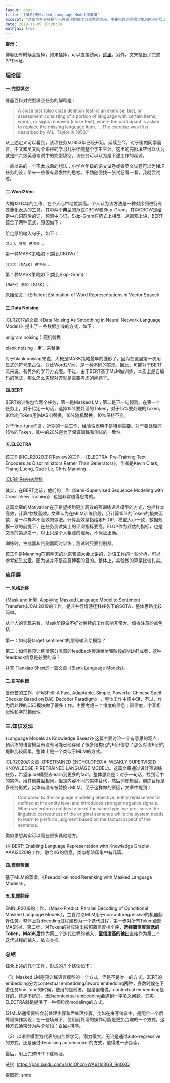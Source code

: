 ```yaml
---
layout: post
title: "[NLP]用Masked Language Model搞事情"
excerpt: "这篇博客是根据个人在组里的技术分享整理而来，主要梳理近期围绕MLM在应用层上的一些工作。比如，可以用于情感迁移，中文纠错，知识发现等。"
date: 2019-11-05 10:20:00
mathjax: true
---
```


**提示：**

博客图有时候会挂掉，如果挂掉，可以直接访问，[这里](https://github.com/zhpmatrix/zhpmatrix.github.io/blob/master/_posts/2019-11-05-mlm.md)。另外，文末挂出了完整PPT地址。


### 理论层

#### 一.完型填空

维基百科对完型填空任务的解释是：

>A cloze test (also cloze deletion test) is an exercise, test, or assessment consisting of a portion of language with certain items, words, or signs removed (cloze text), where the participant is asked to replace the missing language item. … The exercise was first described by W.L. Taylor in 1953.”

从上述定义可以看到，该项任务从1953年已经开始，延续至今。对于国内同学而言，中文和英文两个语种的学习几乎伴随整个学生生涯。这里的完形填空可以认为就是四六级英语考试中的完型填空。该任务可以认为是下述工作的起源。

一直以来的一个不太成熟的想法：小学六年级的语文试卷或者英文试卷可以为NLP任务的设计带来一些很有启发性的思考。不妨随便找一张试卷看一看，我就尝试过。

#### 二.Word2Vec

大概13/14年的工作，在个人心中地位崇高。个人认为该方法是一种对序列进行有效量化表达的工具。其中两个典型的范式CBOW和Skip-Gram。其中CBOW是给定中心词前后的词，预测中心词。Skip-Gram在范式上相反。从直观上讲，BERT蕴含了两种范式，原因如下：

给定原始输入句子，如下：

	习大大 参加 进博会 。

第一种MASK策略如下(类比CBOW)：

	习大大 [MASK] 进博会 。

第二种MASK策略如下(类比Skip-Gram)：

	[MASK] 参加 [MASK] 。

原始论文：《Efficient Estimation of Word Representations in Vector Space》

#### 三.Data Noising

ICLR2017的文章《Data Noising As Smoothing in Neural Network Language Models》提出了一些数据加噪的方式，如下：

unigram noising：随机替换

blank noising：用'_'来替换

对于blank noising来说，大概是MASK策略最早的雏形了，因为在这里第一次用显式的符号来占位。对比Word2Vec，是一种不同的实现。因此，可能对于BERT流来说，有另外的学习方式哦。不过，由于BERT基于MLM做训练，本质上是自编码的范式，那么怎么实现对齐就是需要考虑的问题了。

#### 四.BERT

BERT的训练包含两个任务，第一是Masked LM；第二是下一句预测。在第一个任务上，对于给定一句话，选择15%要处理的Token，对于15%要处理的Token，80%的Token用[MASK]替换，10%随机替换，10%保持不变。

对于fine-tune而言，近期的一些工作，经验性表明不是特别需要。对于要处理的15%的Token，其中的20%是为了保证训练和测试的一致性。

#### 五.ELECTRA

该工作是ICLR2020正在Review的工作，《ELECTRA: Pre-Training Text Encoders as Discriminators Rather Than Generators》，作者是Kevin Clark, Thang Luong, Quoc Le, Chris Manning
.

[ICLR的Review地址](https://openreview.net/forum?id=r1xMH1BtvB
)

其实，在BERT之前，他们的工作《Semi-Supervised Sequence Modeling with Cross-View Training》
也是非常值得思考的。

这篇文章的Motivation在于希望找到更加高效的预训练语言模型的方式，包括样本高效，计算/参数高效。文章认为在MLM训练阶段，只计算15%的Token的损失函数，是一种样本不高效的做法。计算高效是指给定FLOP，模型大小一致，数据规模一致的前提下，在任务测试集上的评测指标要高。FLOP作为评估的指标，也是文章的卖点之一，以上只是个人粗浅的理解，不保证正确。

训练时，生成器和判别器同时训练；测试时只要判别器。

该工作是Manning在前两天的北京智源大会上讲的，对该工作的一些分析，可以参考[知乎文章](https://zhuanlan.zhihu.com/p/89763176)，因为这并不是这篇博客的目的。整体上，实验做的算是比较扎实。

### 应用层

#### 一.风格迁移

《Mask and Inﬁll: Applying Masked Language Model to Sentiment Transfer》,IJCAI 2019的工作，是非并行情感迁移任务下的SOTA，整体思路比较简单。

从个人的实现来看，Mask阶段做不好对后续的工作影响非常大。值得注意的点包括：

第一：如何将target sentiment的信号输入给模型？

第二：如何将预训练情感分类器的feedback传递给Infill阶段的MLM?或者，这种feedback信息是必要的吗？

补充 Tianxiao Shen的一篇文章《Blank Language Models》。

#### 二.拼写纠错

爱奇艺的工作，《FASPell: A Fast, Adaptable, Simple, Powerful Chinese Spell Checker Based on DAE-Decoder Paradigm》
，整体工作中规中矩，不过，作为后处理的CSD模块做了很多工作。主要考虑三个维度的信息：置信度，字音相似性和字形相似性。

### 三.知识发现

《Language Models as Knowledge Bases?》
这篇主要讨论一个有意思的观点：预训练的语言模型有没有可能已经存储了很多结构化的知识信息？那么对该知识的提取比较简单，整体上是一个类似于MLM的方式。

ICLR2020的文章《PRETRAINED ENCYCLOPEDIA: WEAKLY SUPERVISED KNOWLEDGE-P RETRAINED LANGUAGE MODEL》。这篇文章通过设计预训练任务，希望guide模型去learn到更多的fact。整体思路是：对于一句话，找到话中的实体，用其他类型相同，但是内容不同的实体替代，然后训练模型，训练目标是多任务形式，实体有没有被替换+MLM。至于这样做的原因，文章中提到：

> Compared to the language modeling objective, entity replacement is deﬁned at the entity level and introduces stronger negative signals. When we enforce entities to be of the same type, we pre- serve the linguistic correctness of the original sentence while the system needs to learn to perform judgment based on the factual aspect of the sentence.

类似思想其实可以用在很多其他地方。

《K-BERT: Enabling Language Representation with Knowledge Graph》，AAAI2020的工作，融合KG的信息，类似想法印象中有几篇。

#### 四.模型蒸馏

基于MLM的蒸馏，《Pseudolikelihood Reranking with Masked Language Models》
。

#### 五.机器翻译

EMNLP2019的工作，《Mask-Predict: Parallel Decoding of Conditional Masked Language Models》，主要讨论MLM用于non-autoregressive的机器翻译任务。整体上将decoding过程建模为一个迭代过程，第一步对所有Token全部MASK掉，第二步，对Token的对应输出按照置信度排个序，**选择置信度较低的Token，MASK后**作为第二个迭代过程的输入，**置信度高的输出**直接作为第二个迭代过程的输入，依次类推。

### 总结

综合上述的几个工作，形成的几个结论如下：

（1）Masked LM是预训练语言模型的一个方式，但是不是唯一的方式。BERT的embedding分为contextual embedding和word embedding两种，多数时候在下游任务fine-tune的时候，使用的是前者。但是很难说，contextual embedding是好的，还是不好的。因为contextual embedding会遇到[一字多义问题](https://towardsdatascience.com/visualisation-of-embedding-relations-word2vec-bert-64d695b7f36)。其实，ELECTRA就是提供了一种细粒度modeling的方式。

(2)MLM通常要结合前处理步骤和后处理步骤。比如在拼写纠错中，是配合一个后处理操作实现；在一些场景下，使用前处理的操作可能是更加合理的一个方式，这种方式通常分为两个阶段：召回+排序。

（3）以语言模型为代表的自监督学习，潜力很大。无论是通过auto-regressive的方式，还是通过denoising autoencoder的方式，值得进一步探索。

最后，附上完整PPT下载地址。

链接: https://pan.baidu.com/s/1clOhcnxWA6zln3GB_RqGXQ

提取码: smte






